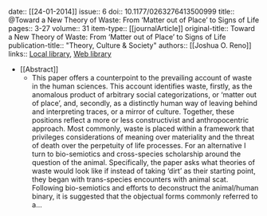 date:: [[24-01-2014]]
issue:: 6
doi:: 10.1177/0263276413500999
title:: @Toward a New Theory of Waste: From ‘Matter out of Place’ to Signs of Life
pages:: 3-27
volume:: 31
item-type:: [[journalArticle]]
original-title:: Toward a New Theory of Waste: From ‘Matter out of Place’ to Signs of Life
publication-title:: "Theory, Culture & Society"
authors:: [[Joshua O. Reno]]
links:: [Local library](zotero://select/library/items/7JAQEMXT), [Web library](https://www.zotero.org/users/15862703/items/7JAQEMXT)

- [[Abstract]]
	- This paper offers a counterpoint to the prevailing account of waste in the human sciences. This account identifies waste, firstly, as the anomalous product of arbitrary social categorizations, or ‘matter out of place’, and, secondly, as a distinctly human way of leaving behind and interpreting traces, or a mirror of culture. Together, these positions reflect a more or less constructivist and anthropocentric approach. Most commonly, waste is placed within a framework that privileges considerations of meaning over materiality and the threat of death over the perpetuity of life processes. For an alternative I turn to bio-semiotics and cross-species scholarship around the question of the animal. Specifically, the paper asks what theories of waste would look like if instead of taking ‘dirt’ as their starting point, they began with trans-species encounters with animal scat. Following bio-semiotics and efforts to deconstruct the animal/human binary, it is suggested that the objectual forms commonly referred to a...